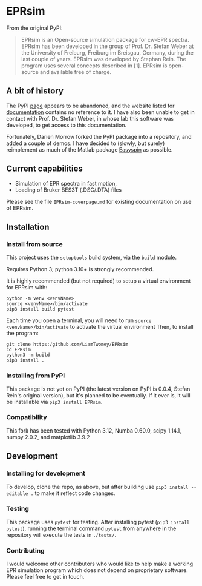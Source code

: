 # EPRsim

From the original PyPI:
> EPRsim is an Open-source simulation package for cw-EPR spectra. EPRsim has been developed in the group of Prof. Dr. Stefan Weber at the University of Freiburg, Freiburg im Breisgau, Germany, during the last couple of years. EPRsim was developed by Stephan Rein. The program uses several concepts described in [1]. EPRsim is open-source and available free of charge.

## A bit of history
The PyPI [page](https://pypi.org/project/EPRsim/) appears to be abandoned, and the website listed for [documentation](https://www.radicals.uni-freiburg.de/de/software) contains no reference to it. I have also been unable to get in contact with Prof. Dr. Stefan Weber, in whose lab this software was developed, to get access to this documentation.

Fortunately, Darien Morrow forked the PyPI package into a repository, and added a couple of demos. I have decided to (slowly, but surely) reimplement as much of the Matlab package [Easyspin](Easyspin.org) as possible.

## Current capabilities
- Simulation of EPR spectra in fast motion, 
- Loading of Bruker BES3T (.DSC/.DTA) files

Please see the file `EPRsim-coverpage.md` for existing documentation on use of EPRsim.

## Installation
### Install from source
This project uses the `setuptools` build system, via the `build` module. 

Requires Python 3; python 3.10+ is strongly recommended.

It is highly recommended (but not required) to setup a virtual environment for EPRsim with:

```shell
python -m venv <venvName>
source <venvName>/bin/activate
pip3 install build pytest
```
Each time you open a terminal, you will need to run `source <venvName>/bin/activate` to activate the virtual environment
Then, to install the program:

```shell
git clone https:/github.com/LiamTwomey/EPRsim
cd EPRsim
python3 -m build
pip3 install .
```

### Installing from PyPI

This package is not yet on PyPI (the latest version on PyPI is 0.0.4, Stefan Rein's original version), but it's planned to be eventually. If it ever is, it will be installable via `pip3 install EPRsim`.

### Compatibility

This fork has been tested with Python 3.12, Numba 0.60.0, scipy 1.14.1, numpy 2.0.2, and matplotlib 3.9.2

## Development

### Installing for development

To develop, clone the repo, as above, but after building use `pip3 install --editable .` to make it reflect code changes.

### Testing
This package uses `pytest` for testing. After installing pytest (`pip3 install pytest`), running the terminal command `pytest` from anywhere in the repository will execute the tests in `./tests/`.
### Contributing 
I would welcome other contributors who would like to help make a working EPR simulation program which does not depend on proprietary software. Please feel free to get in touch.
